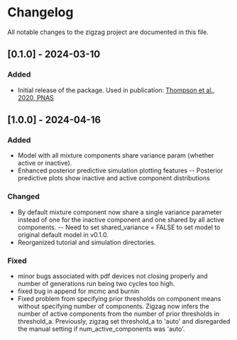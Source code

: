 # Changelog

All notable changes to the zigzag project are documented in this file.

## [0.1.0] - 2024-03-10

### Added
- Initial release of the package. Used in publication: [Thompson et al., 2020, PNAS](https://doi.org/10.1073/pnas.1919748117)



## [1.0.0] - 2024-04-16

### Added
- Model with all mixture components share variance param (whether active or inactive).
- Enhanced posterior predictive simulation plotting features
-- Posterior predictive plots show inactive and active component distributions


### Changed
- By default mixture component now share a single variance parameter instead of one for the inactive component and one shared by all active components.
-- Need to set shared_variance = FALSE to set model to original default model in v0.1.0.
- Reorganized tutorial and simulation directories.


### Fixed
- minor bugs associated with pdf devices not closing properly and number of generations run being two cycles too high.
- fixed bug in append for mcmc and burnin
- Fixed problem from specifying prior thresholds on component means without specifying number of components. Zigzag now infers the number of active components from the number of prior thresholds in threshold_a. Previously, zigzag set threshold_a to 'auto' and disregarded the manual setting if num_active_components was 'auto'.



